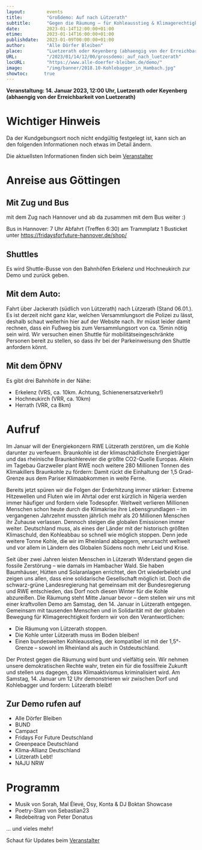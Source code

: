 ```yaml
---
layout:        events
title:         "Großdemo: Auf nach Lützerath"
subtitle:      "Gegen die Räumung – für Kohleausstieg & Klimagerechtigkeit"
date:          2023-01-14T12:00:00+01:00
etime:         2023-01-14T16:00:00+01:00
publishdate:   2023-01-09T00:00:00+01:00
author:        "Alle Dörfer Bleiben"
place:         "Luetzerath oder Keyenberg (abhaengig von der Erreichbarkeit von Luetzerath)"
URL:           "/2023/01/14/12/00/grossdemo:_auf_nach_luetzerath"
locURL:        "https://www.alle-doerfer-bleiben.de/demo/"
image:         "/img/banner/2018.10-Kohlebagger_in_Hambach.jpg"
showtoc:      true
---
```


**Veranstaltung: 14. Januar 2023, 12:00 Uhr, Luetzerath oder Keyenberg (abhaengig von der Erreichbarkeit von Luetzerath)**

# Wichtiger Hinweis

Da der Kundgebungsort noch nicht endgültig festgelegt ist, kann sich an den
folgenden Informationen noch etwas im Detail ändern.

Die aktuellsten Informationen finden sich beim [Veranstalter](https://www.alle-doerfer-bleiben.de/demo/)


# Anreise aus Göttingen

## Mit Zug und Bus
mit dem Zug nach Hannover und ab da zusammen mit dem Bus weiter :)

Bus in Hannover: 7 Uhr Abfahrt (Treffen 6:30) am Trammplatz 1
    Busticket unter https://fridaysforfuture-hannover.de/shop/

## Shuttles
Es wird Shuttle-Busse von den Bahnhöfen Erkelenz und Hochneukirch zur Demo und zurück geben.

## Mit dem Auto:

Fahrt über Jackerath (südlich von Lützerath) nach Lützerath (Stand 06.01.). Es ist derzeit nicht ganz klar, welchen Versammlungsort die Polizei zu lässt, deshalb schaut weiterhin hier auf der Website nach. Ihr müsst leider damit rechnen, dass ein Fußweg bis zum Versammlungsort von ca. 15min nötig sein wird. Wir versuchen einen Shuttle für mobilitätseingeschränkte Personen bereit zu stellen, so dass ihr bei der Parkeinweisung den Shuttle anfordern könnt.

## Mit dem ÖPNV

Es gibt drei Bahnhöfe in der Nähe:

-    Erkelenz (VRS, ca. 10km. Achtung, Schienenersatzverkehr!)
-    Hochneukirch (VRR, ca. 10km) 
-    Herrath (VRR, ca 8km)


# Aufruf
Im Januar will der Energiekonzern RWE Lützerath zerstören, um die Kohle darunter zu verfeuern. Braunkohle ist der klimaschädlichste Energieträger und das rheinische Braunkohlerevier die größte CO2-Quelle Europas. Allein im Tagebau Garzweiler plant RWE noch weitere 280 Millionen Tonnen des Klimakillers Braunkohle zu fördern: Damit rückt die Einhaltung der 1,5 Grad-Grenze aus dem Pariser Klimaabkommen in weite Ferne.

Bereits jetzt spüren wir die Folgen der Erderhitzung immer stärker: Extreme Hitzewellen und Fluten wie im Ahrtal oder erst kürzlich in Nigeria werden immer häufiger und fordern viele Todesopfer. Weltweit verlieren Millionen Menschen schon heute durch die Klimakrise ihre Lebensgrundlagen – im vergangenen Jahrzehnt mussten jährlich mehr als 20 Millionen Menschen ihr Zuhause verlassen. Dennoch steigen die globalen Emissionen immer weiter. Deutschland muss, als eines der Länder mit der historisch größten Klimaschuld, den Kohleabbau so schnell wie möglich stoppen. Denn jede weitere Tonne Kohle, die wir im Rheinland abbaggern, verursacht weltweit und vor allem in Ländern des Globalen Südens noch mehr Leid und Krise.

Seit über zwei Jahren leisten Menschen in Lützerath Widerstand gegen die fossile Zerstörung – wie damals im Hambacher Wald. Sie haben Baumhäuser, Hütten und Solaranlagen errichtet, den Ort wiederbelebt und zeigen uns allen, dass eine solidarische Gesellschaft möglich ist. Doch die schwarz-grüne Landesregierung hat gemeinsam mit der Bundesregierung und RWE entschieden, das Dorf noch diesen Winter für die Kohle abzureißen. Die Räumung steht Mitte Januar bevor – dem stellen wir uns mit einer kraftvollen Demo am Samstag, den 14. Januar in Lützerath entgegen. Gemeinsam mit tausenden Menschen und in Solidarität mit der globalen Bewegung für Klimagerechtigkeit fordern wir von den Verantwortlichen:

-    Die Räumung von Lützerath stoppen.
-    Die Kohle unter Lützerath muss im Boden bleiben!
-    Einen bundesweiten Kohleausstieg, der kompatibel ist mit der 1,5°-Grenze – sowohl im Rheinland als auch in Ostdeutschland.

Der Protest gegen die Räumung wird bunt und vielfältig sein. Wir nehmen unsere demokratischen Rechte wahr, treten ein für die fossilfreie Zukunft und stellen uns dagegen, dass Klimaaktivismus kriminalisiert wird. Am Samstag, 14. Januar um 12 Uhr demonstrieren wir zwischen Dorf und Kohlebagger und fordern: Lützerath bleibt!

## Zur Demo rufen auf

- Alle Dörfer Bleiben
- BUND
- Campact
- Fridays For Future Deutschland
- Greenpeace Deutschland
- Klima-Allianz Deutschland
- Lützerath Lebt!
- NAJU NRW

# Programm
-    Musik von Sorah, Mal Élevé, Osy, Konta & DJ Boktan Showcase
-    Poetry-Slam von Sebastian23
-    Redebeitrag von Peter Donatus

 ... und vieles mehr!

Schaut für Updates beim [Veranstalter](https://www.alle-doerfer-bleiben.de/demo/)

